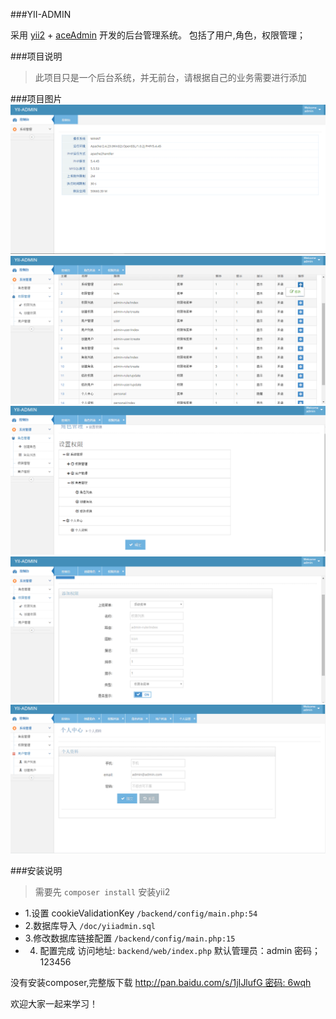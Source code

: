 ###YII-ADMIN

采用  [yii2](https://github.com/yiisoft/yii2)  + [aceAdmin](https://git.oschina.net/liushoukun/aceadmin.git)  开发的后台管理系统。
包括了用户,角色，权限管理；

###项目说明

>此项目只是一个后台系统，并无前台，请根据自己的业务需要进行添加

###项目图片
![image](./doc/yiiadmin/1.png)
![image](./doc/yiiadmin/2.png)
![image](./doc/yiiadmin/3.png)
![image](./doc/yiiadmin/4.png)
![image](./doc/yiiadmin/5.png)

###安装说明
>需要先 `composer install` 安装yii2

 - 1.设置 cookieValidationKey  `/backend/config/main.php:54`
 - 2.数据库导入 `/doc/yiiadmin.sql`
 - 3.修改数据库链接配置 `/backend/config/main.php:15`
 - 4. 配置完成 访问地址: `backend/web/index.php`   默认管理员：admin     密码； 123456

没有安装composer,完整版下载 [http://pan.baidu.com/s/1jIJlufG 密码: 6wqh](http://pan.baidu.com/s/1jIJlufG)

欢迎大家一起来学习！
 